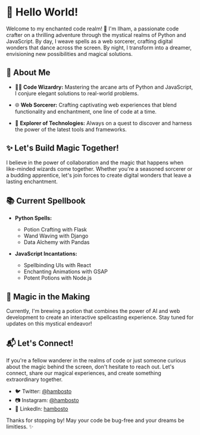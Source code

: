 # 👋 Hello World! 

Welcome to my enchanted code realm! 🚀 I'm Ilham, a passionate code crafter on a thrilling adventure through the mystical realms of Python and JavaScript. By day, I weave spells as a web sorcerer, crafting digital wonders that dance across the screen. By night, I transform into a dreamer, envisioning new possibilities and magical solutions.

## 🌟 About Me

- 🧙‍♂️ **Code Wizardry:** Mastering the arcane arts of Python and JavaScript, I conjure elegant solutions to real-world problems.
  
- 🌐 **Web Sorcerer:** Crafting captivating web experiences that blend functionality and enchantment, one line of code at a time.

- 🚀 **Explorer of Technologies:** Always on a quest to discover and harness the power of the latest tools and frameworks.

## ✨ Let's Build Magic Together!

I believe in the power of collaboration and the magic that happens when like-minded wizards come together. Whether you're a seasoned sorcerer or a budding apprentice, let's join forces to create digital wonders that leave a lasting enchantment.

## 📚 Current Spellbook

- **Python Spells:**
  - Potion Crafting with Flask
  - Wand Waving with Django
  - Data Alchemy with Pandas

- **JavaScript Incantations:**
  - Spellbinding UIs with React
  - Enchanting Animations with GSAP
  - Potent Potions with Node.js

## 🌌 Magic in the Making

Currently, I'm brewing a potion that combines the power of AI and web development to create an interactive spellcasting experience. Stay tuned for updates on this mystical endeavor!

## 📬 Let's Connect!

If you're a fellow wanderer in the realms of code or just someone curious about the magic behind the screen, don't hesitate to reach out. Let's connect, share our magical experiences, and create something extraordinary together.

- 🐦 Twitter: [@hambosto](https://twitter.com/hambosto)
- 📷 Instagram: [@hambosto](https://www.instagram.com/hambosto)
- 💼 LinkedIn: [hambosto](https://www.linkedin.com/in/hambosto/)

Thanks for stopping by! May your code be bug-free and your dreams be limitless. ✨
